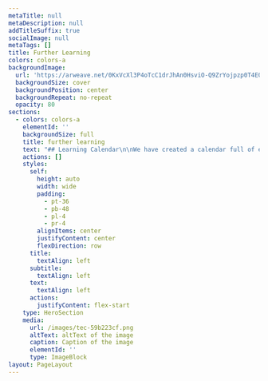 ```yaml
---
metaTitle: null
metaDescription: null
addTitleSuffix: true
socialImage: null
metaTags: []
title: Further Learning
colors: colors-a
backgroundImage:
  url: 'https://arweave.net/0KxVcXl3P4oTcC1drJhAn0HsviO-Q9ZrYojpzp0T4E0'
  backgroundSize: cover
  backgroundPosition: center
  backgroundRepeat: no-repeat
  opacity: 80
sections:
  - colors: colors-a
    elementId: ''
    backgroundSize: full
    title: further learning
    text: "## Learning Calendar\n\nWe have created a calendar full of events where you can learn more about the different areas of Token Engineering. This calendar will have events from multiple organisations and individuals in the Token Engineering community.\n\n\n\n## Longtail Financial Bootcamp\n\nLongtail Financial is working on a Token Engineering bootcamp, which starts with the Consilience Library. If you’d like to learn more about their bootcamp, join the Longtail Financial discord [here](https://discord.com/invite/FPHJfd2hAN).\n\n[Join the Longtail Financial Discord Server!](https://discord.com/invite/FPHJfd2hAN)\n\n## Token Engineering Academy\n\n### Degree\n\nToken Engineering Academy will be building the first bachelor-level education program and NFT-based certification, open job-boards and matchmaking activities for projects seeking Token Engineering expertise. Via this offering, they are defining standards for this new discipline. Additionally, NFT-based certification opens the door for new value flows in TE education and research.\n\nYou can read more on their proposal [here](https://forum.tecommons.org/t/te-fundamentals-te-academy/749):\n\n[TE Fundamentals (TE Academy)](https://forum.tecommons.org/t/te-fundamentals-te-academy/749)\n\nYou can join their AMA event happening on February 4, 2022 to learn more about this program. The event is [here](https://www.notion.so/TE-Fundamentals-AMA-with-TE-Commons-e9d48813648e4dd88a4e4aacf5ca9335):\n\n[TE Fundamentals AMA with TE Commons](https://www.notion.so/TE-Fundamentals-AMA-with-TE-Commons-e9d48813648e4dd88a4e4aacf5ca9335)\n\n### Academy\n\nThe Token Engineering Academy offers lectures, workshops, and seminars for anyone interested in this new, emerging field. They invite individuals and project teams to learn, collaborate, and put token engineering into practice. Please get in touch if you'd like to bring your team to TE Academy:\_<contact@tokenengineering.net>.\n\n[TokenEngineering Academy | Token Engineering](https://tokenengineeringcommunity.github.io/website/docs/academy-welcome)\n\n## Token Engineering Book\n\nA Hitchhiker's Guide to Token Engineering is a community-sourced and crowdfunded book and online content repo for token designers, entrepreneurs and applied researchers aimed at becoming a practical guide. Parts of it have already contributed to Token Engineering Academy's first course on Ecosystem Value Flows. Feel free to take part in live sessions around combination of Chapter contents as well as provide feedback that will help shape the first and follow-on editions that will be released as chapters come online.\n\nYou can join the conversation, and keep up to date with events in the #te-book channel of the Token Engineering Academy server [here](https://discord.gg/TDuq49475C):\n\n[Join the Token Engineering Discord Server!](https://discord.gg/TDuq49475C)\n\n## Impact Pirates\n\nImpact Pirates is an open source ecosystem co-creation game for connecting ecovillages and coastal ecovillages to oceanic regenerative stations like kelp farming, regenerative farming, forest stewardship to [create more CO2 sinks and actively avoid CO2](https://drawdown.org/drawdown-framework).\n\nParticipants playfully learn about [Token Engineering](https://tokenengineeringcommunity.github.io/website/) and [Ecosystem Valueflows course content](https://tokenengineeringcommunity.github.io/website/docs/academy-tmg1-ecosystem/) in a game-based framework, which we call [Electric Circus](https://freeel.io/workshops#rpg). Playing and building\_games helps people understand complex systems—including their own systems of thinking.\n\n[Electric Circus proudly presents Impact Pirates | Grants](https://gitcoin.co/grants/1638/electric-circus-proudly-presents-impact-pirates)\n\nYou can join the Impact Pirates channel within the Enlivening Value Flows discord [here](https://discord.com/channels/929391167265710080/931654277053689907):\n\n[Discord - A New Way to Chat with Friends & Communities](https://discord.com/channels/929391167265710080/931654277053689907)\n\n"
    actions: []
    styles:
      self:
        height: auto
        width: wide
        padding:
          - pt-36
          - pb-48
          - pl-4
          - pr-4
        alignItems: center
        justifyContent: center
        flexDirection: row
      title:
        textAlign: left
      subtitle:
        textAlign: left
      text:
        textAlign: left
      actions:
        justifyContent: flex-start
    type: HeroSection
    media:
      url: /images/tec-59b223cf.png
      altText: altText of the image
      caption: Caption of the image
      elementId: ''
      type: ImageBlock
layout: PageLayout
---
```

